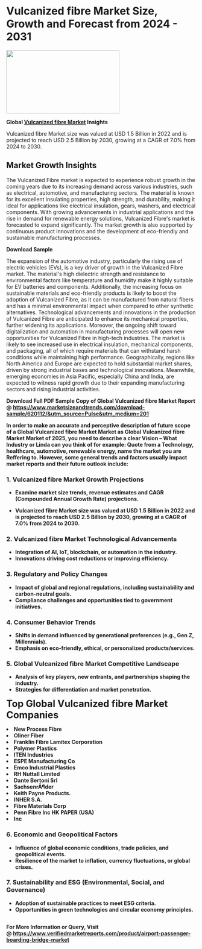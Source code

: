 <H1>Vulcanized fibre Market Size, Growth and Forecast from 2024 - 2031</H1><img class="aligncenter size-medium wp-image-584254" src="https://thirdeyenews.in/wp-content/uploads/2024/09/Global-Market-Research-300x168.jpeg" alt="" width="300" height="168" /><p><strong>Global&nbsp;<a href="https://www.marketsizeandtrends.com/download-sample/620112/&amp;utm_source=Pulse&amp;utm_medium=201">Vulcanized fibre Market</a> Insights</strong></p><p>Vulcanized fibre Market size was valued at USD 1.5 Billion in 2022 and is projected to reach USD 2.5 Billion by 2030, growing at a CAGR of 7.0% from 2024 to 2030.</p><p><h2>Market Growth Insights</h2> <p>The Vulcanized Fibre market is expected to experience robust growth in the coming years due to its increasing demand across various industries, such as electrical, automotive, and manufacturing sectors. The material is known for its excellent insulating properties, high strength, and durability, making it ideal for applications like electrical insulation, gears, washers, and electrical components. With growing advancements in industrial applications and the rise in demand for renewable energy solutions, Vulcanized Fibre's market is forecasted to expand significantly. The market growth is also supported by continuous product innovations and the development of eco-friendly and sustainable manufacturing processes.</p> <p><strong>Download Sample</strong></p> <p>The expansion of the automotive industry, particularly the rising use of electric vehicles (EVs), is a key driver of growth in the Vulcanized Fibre market. The material's high dielectric strength and resistance to environmental factors like temperature and humidity make it highly suitable for EV batteries and components. Additionally, the increasing focus on sustainable materials and eco-friendly products is likely to boost the adoption of Vulcanized Fibre, as it can be manufactured from natural fibers and has a minimal environmental impact when compared to other synthetic alternatives. Technological advancements and innovations in the production of Vulcanized Fibre are anticipated to enhance its mechanical properties, further widening its applications. Moreover, the ongoing shift toward digitalization and automation in manufacturing processes will open new opportunities for Vulcanized Fibre in high-tech industries. The market is likely to see increased use in electrical insulation, mechanical components, and packaging, all of which require materials that can withstand harsh conditions while maintaining high performance. Geographically, regions like North America and Europe are expected to hold substantial market shares, driven by strong industrial bases and technological innovations. Meanwhile, emerging economies in Asia Pacific, especially China and India, are expected to witness rapid growth due to their expanding manufacturing sectors and rising industrial activities.</p> <p><strong></p><p><span class=""><strong>Download Full PDF Sample Copy of Global Vulcanized fibre Market Report</strong> @ <a href="https://www.marketsizeandtrends.com/download-sample/620112/&amp;utm_source=Pulse&amp;utm_medium=201" target="_blank">https://www.marketsizeandtrends.com/download-sample/620112/&amp;utm_source=Pulse&amp;utm_medium=201</a></span></p><p>In order to make an accurate and perceptive description of future scope of a Global&nbsp;Vulcanized fibre Market Market as Global&nbsp;Vulcanized fibre Market Market of 2025, you need to describe a clear Vision &ndash; What Industry or Linda can you think of for example: Quote from a Technology, healthcare, automotive, renewable energy, name the market you are Reffering to. However, some general trends and factors usually impact market reports and their future outlook include:</p><h3>1.&nbsp;<strong>Vulcanized fibre Market Growth Projections</strong></h3><ul><li>Examine market size trends, revenue estimates and CAGR (Compounded Annual Growth Rate) projections.</li><li><p>Vulcanized fibre Market size was valued at USD 1.5 Billion in 2022 and is projected to reach USD 2.5 Billion by 2030, growing at a CAGR of 7.0% from 2024 to 2030.</p></li></ul><h3>2.&nbsp;<strong>Vulcanized fibre Market Technological Advancements</strong></h3><ul><li>Integration of AI, IoT, blockchain, or automation in the industry.</li><li>Innovations driving cost reductions or improving efficiency.</li></ul><h3>3.&nbsp;<strong>Regulatory and Policy Changes</strong></h3><ul><li>Impact of global and regional regulations, including sustainability and carbon-neutral goals.</li><li>Compliance challenges and opportunities tied to government initiatives.</li></ul><h3>4.&nbsp;<strong>Consumer Behavior Trends</strong></h3><ul><li>Shifts in demand influenced by generational preferences (e.g., Gen Z, Millennials).</li><li>Emphasis on eco-friendly, ethical, or personalized products/services.</li></ul><h3>5.&nbsp;<strong>Global Vulcanized fibre Market Competitive Landscape</strong></h3><ul><li>Analysis of key players, new entrants, and partnerships shaping the industry.</li><li>Strategies for differentiation and market penetration.</li></ul><p data-pm-slice="1 1 []"><span style="color: inherit; font-family: inherit; font-size: 25px;">Top Global Vulcanized fibre Market Companies</span></p><div class="" data-test-id=""><p><li>New Process Fibre</li><li> Oliner Fiber</li><li> Franklin Fibre Lamitex Corporation</li><li> Polymer Plastics</li><li> ITEN Industries</li><li> ESPE Manufacturing Co</li><li> Emco Industrial Plastics</li><li> RH Nuttall Limited</li><li> Dante Bertoni Srl</li><li> SachsenrÃ¶der</li><li> Keith Payne Products.</li><li> INHER S.A.</li><li> Fibre Materials Corp</li><li> Penn Fibre Inc HK PAPER (USA)</li><li> Inc</li></p></div><h3>6.&nbsp;<strong>Economic and Geopolitical Factors</strong></h3><ul><li>Influence of global economic conditions, trade policies, and geopolitical events.</li><li>Resilience of the market to inflation, currency fluctuations, or global crises.</li></ul><h3>7.&nbsp;<strong>Sustainability and ESG (Environmental, Social, and Governance)</strong></h3><ul><li>Adoption of sustainable practices to meet ESG criteria.</li><li>Opportunities in green technologies and circular economy principles.</li></ul><h2><strong style="font-size: 14px;">For More Information or Query, Visit @&nbsp;</strong><a style="background-color: #ffffff; font-size: 14px;" href="https://www.marketsizeandtrends.com/report/vulcanized-fibre-market/" target="_blank">https://www.verifiedmarketreports.com/product/airport-passenger-boarding-bridge-market</a></h2>
